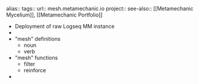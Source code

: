 alias::
tags::
url:: mesh.metamechanic.io
project::
see-also::  [[Metamechanic Mycelium]], [[Metamechanic Portfolio]]

- Deployment of raw Logseq MM instance
-
- "mesh" definitions
	- noun
	- verb
- "mesh" functions
	- filter
	- reinforce
-